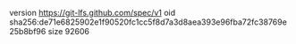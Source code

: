 version https://git-lfs.github.com/spec/v1
oid sha256:de71e6825902e1f90520fc1cc5f8d7a3d8aea393e96fba72fc38769e25b8bf96
size 92606
